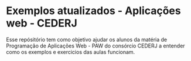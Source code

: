 # Exemplos atualizados - Aplicações web - CEDERJ
 Esse repósitório tem como objetivo ajudar os alunos da matéria de Programação de Aplicações Web - PAW do consórcio CEDERJ a entender como os exemplos e exercicios das aulas funcionam.
